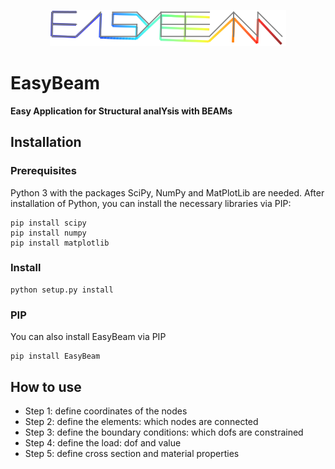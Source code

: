 <p align=center><img height="50%" width="75%" src="figures/EasyBeam2.svg"></p>

# EasyBeam

**Easy Application for Structural analYsis with BEAMs**

## Installation
### Prerequisites
Python 3 with the packages SciPy, NumPy and MatPlotLib are needed.  After installation of Python, you can install the necessary libraries via PIP:
```
pip install scipy
pip install numpy
pip install matplotlib
```

### Install
```
python setup.py install
```

### PIP
You can also install EasyBeam via PIP
```
pip install EasyBeam
```

## How to use 
* Step 1: define coordinates of the nodes
* Step 2: define the elements: which nodes are connected
* Step 3: define the boundary conditions: which dofs are constrained
* Step 4: define the load: dof and value
* Step 5: define cross section and material properties
